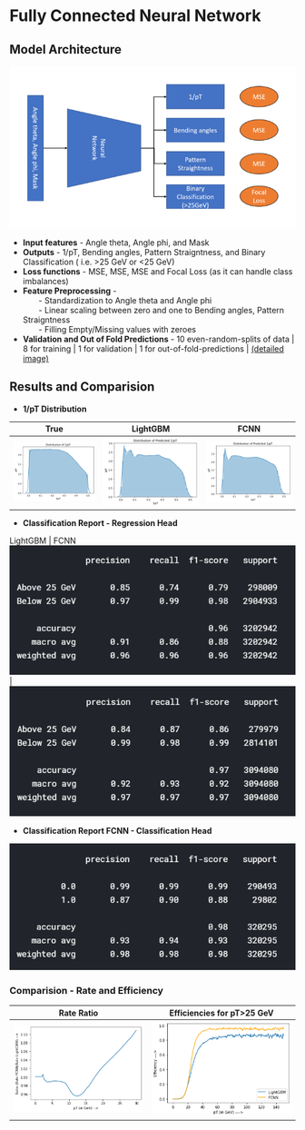 # Fully Connected Neural Network

## Model Architecture
<p align="center">
  <img src="https://github.com/PRATEEKKUMARAGNIHOTRI/CMS-trigger/blob/master/images/FCNN%20architecture.PNG">
</p>

+ **Input features** - Angle theta, Angle phi, and Mask
+ **Outputs** - 1/pT, Bending angles, Pattern Straigntness, and Binary Classification ( i.e. >25 GeV or <25 GeV)
+ **Loss functions** - MSE, MSE, MSE and Focal Loss (as it can handle class imbalances)
+ **Feature Preprocessing** - <br>
&nbsp;&nbsp;&nbsp;&nbsp;&nbsp;&nbsp; - Standardization to Angle theta and Angle phi<br>
&nbsp;&nbsp;&nbsp;&nbsp;&nbsp;&nbsp; - Linear scaling between zero and one to Bending angles, Pattern Straigntness<br>
&nbsp;&nbsp;&nbsp;&nbsp;&nbsp;&nbsp; - Filling Empty/Missing values with zeroes
+ **Validation and Out of Fold Predictions** - 10 even-random-splits of data | 8 for training | 1 for validation | 1 for out-of-fold-predictions | [(detailed image)](https://github.com/PRATEEKKUMARAGNIHOTRI/CMS-trigger/blob/master/images/validation_scheme.png)

## Results and Comparision

+ **1/pT Distribution**

True | LightGBM | FCNN
--- | --- | ---
![True dist](https://github.com/PRATEEKKUMARAGNIHOTRI/CMS-trigger/raw/master/images/dist-True.png) | ![LightGBM dist](https://github.com/PRATEEKKUMARAGNIHOTRI/CMS-trigger/blob/master/images/dist-LightGBM.png) | ![FCNN dist](https://github.com/PRATEEKKUMARAGNIHOTRI/CMS-trigger/blob/master/images/dist-batchnorm.png)

+ **Classification Report - Regression Head**

LightGBM | FCNN
![Classification Report LightGBM](https://github.com/PRATEEKKUMARAGNIHOTRI/CMS-trigger/blob/master/images/LightGBM%20classification%20Report.PNG) | ![Classification Report FCNN](https://github.com/PRATEEKKUMARAGNIHOTRI/CMS-trigger/blob/master/images/FCNN%20classification%20report%20regression%20head%20dropout.PNG)

+ **Classification Report FCNN - Classification Head**
<p align="center">
  <img src="https://github.com/PRATEEKKUMARAGNIHOTRI/CMS-trigger/blob/master/images/FCNN%20classification%20report%20classification%20head%20batchnorm.PNG">
</p>

### Comparision - Rate and Efficiency
Rate Ratio | Efficiencies for pT>25 GeV
--- | ---
![Rate Ratio](https://github.com/PRATEEKKUMARAGNIHOTRI/CMS-trigger/blob/master/images/Rate%20ratio%20FCNN-LightGBM.png) | ![Efficiencies](https://github.com/PRATEEKKUMARAGNIHOTRI/CMS-trigger/blob/master/images/Efficiency-LightGBM-FCNN.png)
